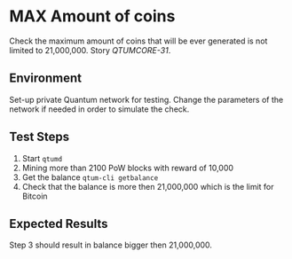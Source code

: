 # MAX Amount of coins

Check the maximum amount of coins that will be ever generated is not limited to 21,000,000. Story *QTUMCORE-31*.

## Environment

Set-up private Quantum network for testing. Change the parameters of the network if needed in order to simulate the check.

## Test Steps

1. Start `qtumd`
2. Mining more than 2100 PoW blocks with reward of 10,000
3. Get the balance `qtum-cli getbalance`
4. Check that the balance is more then 21,000,000 which is the limit for Bitcoin

## Expected Results

Step 3 should result in balance bigger then 21,000,000.

